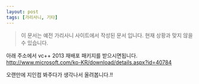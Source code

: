 ```yaml
---
layout: post
tags: [가리사니, 기타]
---
```


> 이 문서는 예전 가리사니 사이트에서 작성된 문서 입니다.
현재 상황과 맞지 않을 수 있습니다.


아래 주소에서 vc++ 2013 재배포 패키지를 받으시면됩니다.
http://www.microsoft.com/ko-KR/download/details.aspx?id=40784

오랜만에 지인컴 봐주다가 생각나서 올려봅니다.!!